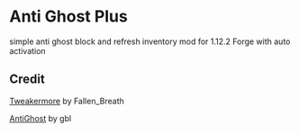 # Anti Ghost Plus

simple anti ghost block and refresh inventory mod for 1.12.2 Forge with auto activation

## Credit

[Tweakermore](https://github.com/Fallen-Breath/tweakermore) by Fallen_Breath

[AntiGhost](https://github.com/gbl/AntiGhost) by gbl
